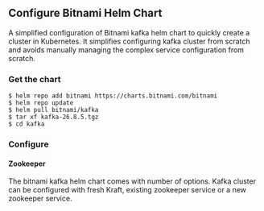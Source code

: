 ## Configure Bitnami Helm Chart

A simplified configuration of Bitnami kafka helm chart to quickly create a cluster in Kubernetes. It simplifies configuring kafka cluster from scratch and avoids manually managing the complex service configuration from scratch.

### Get the chart

    $ helm repo add bitnami https://charts.bitnami.com/bitnami
    $ helm repo update
    $ helm pull bitnami/kafka
    $ tar xf kafka-26.8.5.tgz
    $ cd kafka

### Configure
#### Zookeeper
The bitnami kafka helm chart comes with number of options. Kafka cluster can be configured with fresh Kraft, existing zookeeper service or a new zookeeper service.
<!--stackedit_data:
eyJoaXN0b3J5IjpbMTA2MzUyODY1MiwtNDA1MTA0OTI5LC0yMD
g4NzQ2NjEyLC03OTcwOTYyMDksLTMzMjQ1NTM2M119
-->
